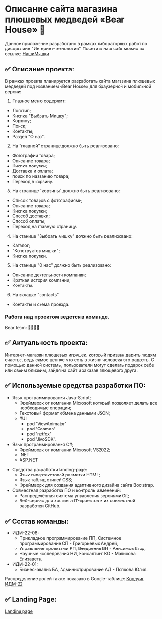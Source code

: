 # Описание сайта магазина плюшевых медведей «Bear House» 🧸
Данное приложение разработано в рамках лабораторных работ по дисциплине "Интернет-технологии".
Посетить наш сайт можно по ссылке: [НашиМишки](https://saintmantis.github.io/bear-house-landing-page/)
## ✅ Описание проекта:
В рамках проекта планируется разработать сайта магазина плюшевых медведей под названием «Bear House» для браузерной и мобильной версии:
1. Главное меню содержит:
  * Логотип;
  * Кнопка "Выбрать Мишку";
  * Корзину;
  * Поиск;
  * Контакты;
  * Раздел "О нас".

2. На "главной" странице должно быть реализовано:
  * Фотографии товара;
  * Описание товара;
  * Кнопка покупки;
  * Доставка и оплата;
  * поиск по названию товара;
  * Переход в корзину.

3. На странице "корзины" должно быть реализовано:
  * Список товаров с фотографиями;
  * Описание товара;
  * Кнопка покупки;
  * Способ доставки;
  * Способ оплаты;
  * Переход на главную страницу.

4. На станице "Выбрать мишку" должно быть реализовано:
  * Каталог;
  * "Конструктор мишки";
  * Кнопка покупки.

5. На станице "О нас" должно быть реализовано:
  * Описание деятельности компании;
  * Краткая история компании;
  * Контакты.

6. На вкладке "contacts"
  * Контакты и схема проезда.


### Работа над проектом ведется в команде.
Bear team: 🧸🧸🧸🧸

## ✅ Актуальность проекта:
Интернет-магазин плющевых игрушек, который призван дарить людям счастье, ведь самое ценное что есть в жизни человека это радость. С помощью данной системы, пользователи могут сделать подарок себе или своим близким, зайдя на сайт и заказав плющевого друга.
## ✅ Используемые средства разработки ПО:
+ Язык программирования Java-Script;
  + Фреймворк от компании Microsoft который позволяет делать все необходимые операции;
  + Текстовый формат обмена данными JSON;
  + #UI
    * pod 'ViewAnimator'
    * pod 'Cosmos'
    * pod 'netfox'
    * pod 'JivoSDK'.
+ Язык программирования C#;
  + Фреймворк от компании Microsoft VS2022;
  + .NET
  + ASP.NET
* Средства разработки landing-page:
  + Язык гипертекстовой разметки HTML;
  + Язык таблиц стилей CSS;
  + Фреймворк для создания адаптивного дизайна сайта Bootstrap.
* Совместная разработка ПО и контроль изменений:
  + Распределённая система управления версиями Git;
  + Веб-сервис для хостинга IT-проектов и их совместной разработки GitHub.


## ✅ Состав команды:
+ ИДМ-22-08:
  * Прикладное программирование ПП, Системное программирование СП - Григорьевых Андрей, 
  * Управление проектами РП, Внедрение ВН - Анисимов Егор,
  * Научные исследования НИ, Консалтинг КО - Маликова Елизавета.
+ ИДМ-22-01:
  * Бизнес-анализ БА, Администрирование АД - Попкова Юлия.

Распределение ролей также показано в Google-таблице:
[Кондуит ИДМ-22](https://docs.google.com/spreadsheets/d/1ypxgDUpNsaAK5PH90dTfGKdtDnWaeEDWfupEbDokN6A/edit?usp=sharing)


## ✅ Landing Page:
[Landing page](https://saintmantis.github.io/bear-house-landing-page/)